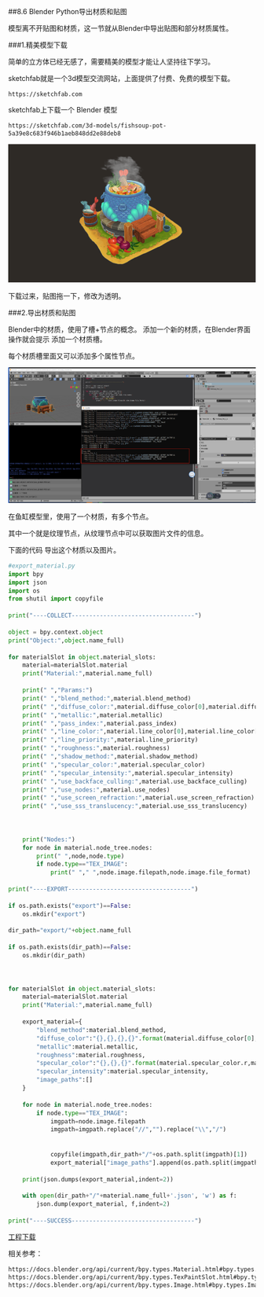 ##8.6 Blender Python导出材质和贴图

模型离不开贴图和材质，这一节就从Blender中导出贴图和部分材质属性。

###1.精美模型下载

简单的立方体已经无感了，需要精美的模型才能让人坚持往下学习。

sketchfab就是一个3d模型交流网站，上面提供了付费、免费的模型下载。

    https://sketchfab.com


sketchfab上下载一个 Blender 模型

    https://sketchfab.com/3d-models/fishsoup-pot-5a39e8c683f946b1aeb848dd2e88deb8


![](../../imgs/6/blender_python_export_material_texture/download_beautiful_model_from_sketchfab.png)

下载过来，贴图拖一下，修改为透明。

###2.导出材质和贴图

Blender中的材质，使用了槽+节点的概念。
添加一个新的材质，在Blender界面操作就会提示 添加一个材质槽。

每个材质槽里面又可以添加多个属性节点。

![](../../imgs/6/blender_python_export_material_texture/blender_export_material_nodes.png)

在鱼缸模型里，使用了一个材质，有多个节点。

其中一个就是纹理节点，从纹理节点中可以获取图片文件的信息。

下面的代码 导出这个材质以及图片。

```python
#export_material.py
import bpy
import json
import os
from shutil import copyfile

print("----COLLECT-----------------------------------")

object = bpy.context.object
print("Object:",object.name_full)

for materialSlot in object.material_slots:
    material=materialSlot.material
    print("Material:",material.name_full)
    
    print(" ","Params:")
    print(" ","blend_method:",material.blend_method)
    print(" ","diffuse_color:",material.diffuse_color[0],material.diffuse_color[1],material.diffuse_color[2],material.diffuse_color[3])
    print(" ","metallic:",material.metallic)
    print(" ","pass_index:",material.pass_index)
    print(" ","line_color:",material.line_color[0],material.line_color[1],material.line_color[2],material.line_color[3])
    print(" ","line_priority:",material.line_priority)
    print(" ","roughness:",material.roughness)
    print(" ","shadow_method:",material.shadow_method)
    print(" ","specular_color:",material.specular_color)
    print(" ","specular_intensity:",material.specular_intensity)
    print(" ","use_backface_culling:",material.use_backface_culling)
    print(" ","use_nodes:",material.use_nodes)
    print(" ","use_screen_refraction:",material.use_screen_refraction)
    print(" ","use_sss_translucency:",material.use_sss_translucency)
    
    

    print("Nodes:")
    for node in material.node_tree.nodes:
        print(" ",node,node.type)
        if node.type=="TEX_IMAGE":
            print(" "," ",node.image.filepath,node.image.file_format)
            
print("----EXPORT-----------------------------------")

if os.path.exists("export")==False:
    os.mkdir("export")
    
dir_path="export/"+object.name_full

if os.path.exists(dir_path)==False:
    os.mkdir(dir_path)
    


for materialSlot in object.material_slots:
    material=materialSlot.material
    print("Material:",material.name_full)
    
    export_material={
        "blend_method":material.blend_method,
        "diffuse_color":"{},{},{},{}".format(material.diffuse_color[0],material.diffuse_color[1],material.diffuse_color[2],material.diffuse_color[3]),
        "metallic":material.metallic,
        "roughness":material.roughness,
        "specular_color":"{},{},{}".format(material.specular_color.r,material.specular_color.g,material.specular_color.b),
        "specular_intensity":material.specular_intensity,
        "image_paths":[]
    }
    
    for node in material.node_tree.nodes:
        if node.type=="TEX_IMAGE":
            imgpath=node.image.filepath
            imgpath=imgpath.replace("//","").replace("\\","/")
            
            
            copyfile(imgpath,dir_path+"/"+os.path.split(imgpath)[1])
            export_material["image_paths"].append(os.path.split(imgpath)[1])
            
    print(json.dumps(export_material,indent=2))
    
    with open(dir_path+"/"+material.name_full+'.json', 'w') as f:
        json.dump(export_material, f,indent=2)
        
print("----SUCCESS-----------------------------------")

```


[工程下载](../../files/blender_export_material_mesh_texture/fishsoup-pot.zip)


相关参考：

    https://docs.blender.org/api/current/bpy.types.Material.html#bpy.types.Material.bl_rna_get_subclass
    https://docs.blender.org/api/current/bpy.types.TexPaintSlot.html#bpy.types.TexPaintSlot
    https://docs.blender.org/api/current/bpy.types.Image.html#bpy.types.Image